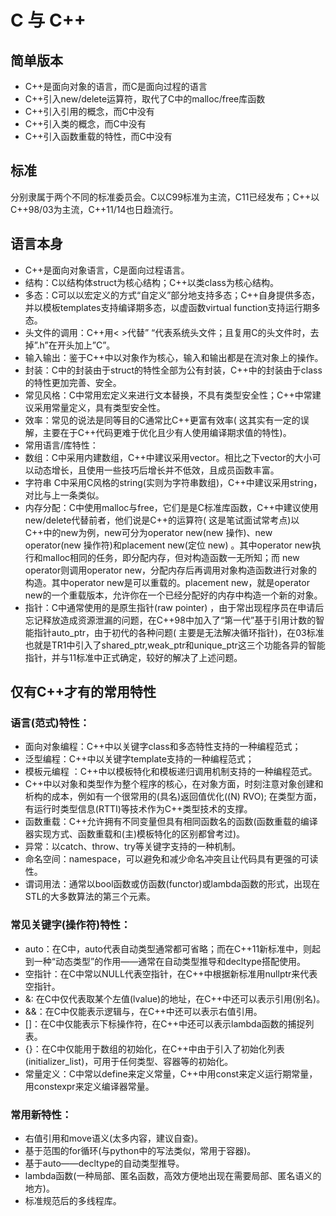 # C 与 C++

## 简单版本

- C++是面向对象的语言，而C是面向过程的语言
- C++引入new/delete运算符，取代了C中的malloc/free库函数
- C++引入引用的概念，而C中没有
- C++引入类的概念，而C中没有
- C++引入函数重载的特性，而C中没有

## 标准

分别隶属于两个不同的标准委员会。C以C99标准为主流，C11已经发布；C++以C++98/03为主流，C++11/14也日趋流行。

## 语言本身

* C++是面向对象语言，C是面向过程语言。
* 结构：C以结构体struct为核心结构；C++以类class为核心结构。
* 多态：C可以以宏定义的方式“自定义”部分地支持多态；C++自身提供多态，并以模板templates支持编译期多态，以虚函数virtual
  function支持运行期多态。
* 头文件的调用：C++用< >代替” “代表系统头文件；且复用C的头文件时，去掉”.h”在开头加上”C”。
* 输入输出：鉴于C++中以对象作为核心，输入和输出都是在流对象上的操作。
* 封装：C中的封装由于struct的特性全部为公有封装，C++中的封装由于class的特性更加完善、安全。
* 常见风格：C中常用宏定义来进行文本替换，不具有类型安全性；C++中常建议采用常量定义，具有类型安全性。
* 效率：常见的说法是同等目的C通常比C++更富有效率(
  这其实有一定的误解，主要在于C++代码更难于优化且少有人使用编译期求值的特性)。
* 常用语言/库特性：
* 数组：C中采用内建数组，C++中建议采用vector。相比之下vector的大小可以动态增长，且使用一些技巧后增长并不低效，且成员函数丰富。
* 字符串 C中采用C风格的string(实则为字符串数组)，C++中建议采用string，对比与上一条类似。
* 内存分配：C中使用malloc与free，它们是是C标准库函数，C++中建议使用new/delete代替前者，他们说是C++的运算符(
  这是笔试面试常考点)以C++中的new为例，new可分为operator new(new 操作)、new operator(new 操作符)和placement new(定位 new)
  。其中operator new执行和malloc相同的任务，即分配内存，但对构造函数一无所知；而 new
  operator则调用operator new，分配内存后再调用对象构造函数进行对象的构造。其中operator new是可以重载的。placement
  new，就是operator
  new的一个重载版本，允许你在一个已经分配好的内存中构造一个新的对象。
* 指针：C中通常使用的是原生指针(raw pointer)
  ，由于常出现程序员在申请后忘记释放造成资源泄漏的问题，在C++98中加入了“第一代”基于引用计数的智能指针auto_ptr，由于初代的各种问题(
  主要是无法解决循环指针)，在03标准也就是TR1中引入了shared_ptr,weak_ptr和unique_ptr这三个功能各异的智能指针，并与11标准中正式确定，较好的解决了上述问题。

## 仅有C++才有的常用特性

### 语言(范式)特性：

* 面向对象编程：C++中以关键字class和多态特性支持的一种编程范式；
* 泛型编程：C++中以关键字template支持的一种编程范式；
* 模板元编程 ：C++中以模板特化和模板递归调用机制支持的一种编程范式。
* C++中以对象和类型作为整个程序的核心，在对象方面，时刻注意对象创建和析构的成本，例如有一个很常用的(具名)返回值优化((N)
  RVO); 在类型方面，有运行时类型信息(RTTI)等技术作为C++类型技术的支撑。
* 函数重载：C++允许拥有不同变量但具有相同函数名的函数(函数重载的编译器实现方式、函数重载和(主)模板特化的区别都曾考过)。
* 异常：以catch、throw、try等关键字支持的一种机制。
* 命名空间：namespace，可以避免和减少命名冲突且让代码具有更强的可读性。
* 谓词用法：通常以bool函数或仿函数(functor)或lambda函数的形式，出现在STL的大多数算法的第三个元素。

### 常见关键字(操作符)特性：

* auto：在C中，auto代表自动类型通常都可省略；而在C++11新标准中，则起到一种“动态类型”的作用——通常在自动类型推导和decltype搭配使用。
* 空指针：在C中常以NULL代表空指针，在C++中根据新标准用nullptr来代表空指针。
* &: 在C中仅代表取某个左值(lvalue)的地址，在C++中还可以表示引用(别名)。
* &&：在C中仅能表示逻辑与，在C++中还可以表示右值引用。
* []：在C中仅能表示下标操作符，在C++中还可以表示lambda函数的捕捉列表。
* {}：在C中仅能用于数组的初始化，在C++中由于引入了初始化列表(initializer_list)，可用于任何类型、容器等的初始化。
* 常量定义：C中常以define来定义常量，C++中用const来定义运行期常量，用constexpr来定义编译器常量。

### 常用新特性：

* 右值引用和move语义(太多内容，建议自查)。
* 基于范围的for循环(与python中的写法类似，常用于容器)。
* 基于auto——decltype的自动类型推导。
* lambda函数(一种局部、匿名函数，高效方便地出现在需要局部、匿名语义的地方)。
* 标准规范后的多线程库。
